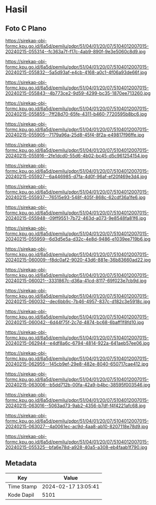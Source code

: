 # Hasil

## Foto C Plano

https://sirekap-obj-formc.kpu.go.id/6a5d/pemilu/pdpr/51/04/01/20/07/5104012007015-20240215-055314--fc363a7f-f17c-4ab9-890f-9e3e5060c8d9.jpg

https://sirekap-obj-formc.kpu.go.id/6a5d/pemilu/pdpr/51/04/01/20/07/5104012007015-20240215-055832--5a5d93af-e4cb-4168-a0c1-4f06a93de66f.jpg

https://sirekap-obj-formc.kpu.go.id/6a5d/pemilu/pdpr/51/04/01/20/07/5104012007015-20240215-055843--4b773ce2-9d59-4299-bc35-1870ee713260.jpg

https://sirekap-obj-formc.kpu.go.id/6a5d/pemilu/pdpr/51/04/01/20/07/5104012007015-20240215-055855--7ff28d70-65fe-4311-b460-7720595b8bc6.jpg

https://sirekap-obj-formc.kpu.go.id/6a5d/pemilu/pdpr/51/04/01/20/07/5104012007015-20240215-055905--7179a96a-25d8-45f4-8f2a-e49817f96ffe.jpg

https://sirekap-obj-formc.kpu.go.id/6a5d/pemilu/pdpr/51/04/01/20/07/5104012007015-20240215-055916--2fe1dcd0-55d6-4b02-bc45-d5c961254154.jpg

https://sirekap-obj-formc.kpu.go.id/6a5d/pemilu/pdpr/51/04/01/20/07/5104012007015-20240215-055927--6a446985-d7fa-4d0f-96af-ef20f469e3d4.jpg

https://sirekap-obj-formc.kpu.go.id/6a5d/pemilu/pdpr/51/04/01/20/07/5104012007015-20240215-055937--76515e93-548f-405f-868c-62cdf36a1fe6.jpg

https://sirekap-obj-formc.kpu.go.id/6a5d/pemilu/pdpr/51/04/01/20/07/5104012007015-20240215-055948--09ff9551-7b72-463d-a073-9e8548fa81f6.jpg

https://sirekap-obj-formc.kpu.go.id/6a5d/pemilu/pdpr/51/04/01/20/07/5104012007015-20240215-055959--6d3d5e5a-d32c-4e8d-9486-e1039ee719b6.jpg

https://sirekap-obj-formc.kpu.go.id/6a5d/pemilu/pdpr/51/04/01/20/07/5104012007015-20240215-060009--f8dc0af2-9020-43d6-881e-36b83660ad22.jpg

https://sirekap-obj-formc.kpu.go.id/6a5d/pemilu/pdpr/51/04/01/20/07/5104012007015-20240215-060021--3331867c-d36a-41cd-8117-69f023e7cb9d.jpg

https://sirekap-obj-formc.kpu.go.id/6a5d/pemilu/pdpr/51/04/01/20/07/5104012007015-20240215-060032--dec6bb9c-7b46-4957-837c-d182c3e5918c.jpg

https://sirekap-obj-formc.kpu.go.id/6a5d/pemilu/pdpr/51/04/01/20/07/5104012007015-20240215-060042--6d44f75f-2c7d-4874-bc68-6baff1f8fd10.jpg

https://sirekap-obj-formc.kpu.go.id/6a5d/pemilu/pdpr/51/04/01/20/07/5104012007015-20240215-062944--e4df8a6c-6794-4814-922a-641aeb57ee06.jpg

https://sirekap-obj-formc.kpu.go.id/6a5d/pemilu/pdpr/51/04/01/20/07/5104012007015-20240215-062955--145cb9ef-29e8-482e-8040-650717cae412.jpg

https://sirekap-obj-formc.kpu.go.id/6a5d/pemilu/pdpr/51/04/01/20/07/5104012007015-20240215-063006--b5dd712b-00fa-42a9-b4bc-38595f003546.jpg

https://sirekap-obj-formc.kpu.go.id/6a5d/pemilu/pdpr/51/04/01/20/07/5104012007015-20240215-063016--5063ad73-9ab2-4356-b7df-f4f4221afc68.jpg

https://sirekap-obj-formc.kpu.go.id/6a5d/pemilu/pdpr/51/04/01/20/07/5104012007015-20240215-063027--4a0061ec-ac9d-4aa8-ab10-8207118e78d9.jpg

https://sirekap-obj-formc.kpu.go.id/6a5d/pemilu/pdpr/51/04/01/20/07/5104012007015-20240215-055325--bfa6e78d-a928-40a5-a308-eb4faab1f790.jpg


## Metadata

| Key        | Value               |
| ---------- | ------------------- |
| Time Stamp | 2024-02-17 13:05:41 |
| Kode Dapil | 5101                |



